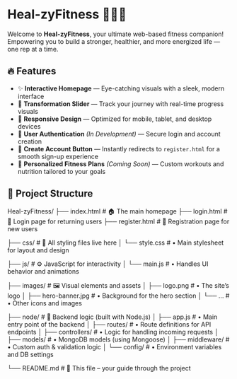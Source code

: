 # Heal-zyFitness 🏋️‍♂️💪

Welcome to **Heal-zyFitness**, your ultimate web-based fitness companion!  
Empowering you to build a stronger, healthier, and more energized life — one rep at a time.

## 🔥 Features

- ✨ **Interactive Homepage** — Eye-catching visuals with a sleek, modern interface
- 📸 **Transformation Slider** — Track your journey with real-time progress visuals
- 📱 **Responsive Design** — Optimized for mobile, tablet, and desktop devices
- 🔐 **User Authentication** *(In Development)* — Secure login and account creation
- 🧭 **Create Account Button** — Instantly redirects to `register.html` for a smooth sign-up experience
- 🎯 **Personalized Fitness Plans** *(Coming Soon)* — Custom workouts and nutrition tailored to your goals


## 📁 Project Structure

Heal-zyFitness/
├── index.html               # 🏠 The main homepage
├── login.html               # 🔐 Login page for returning users
├── register.html            # 📝 Registration page for new users

├── css/                     # 🎨 All styling files live here
│   └── style.css            #   • Main stylesheet for layout and design

├── js/                      # ⚙️ JavaScript for interactivity
│   └── main.js              #   • Handles UI behavior and animations

├── images/                  # 🖼️ Visual elements and assets
│   ├── logo.png             #   • The site’s logo
│   ├── hero-banner.jpg      #   • Background for the hero section
│   └── ...                  #   • Other icons and images

├── node/                    # 🧠 Backend logic (built with Node.js)
│   ├── app.js               #   • Main entry point of the backend
│   ├── routes/              #   • Route definitions for API endpoints
│   ├── controllers/         #   • Logic for handling incoming requests
│   ├── models/              #   • MongoDB models (using Mongoose)
│   ├── middleware/          #   • Custom auth & validation logic
│   └── config/              #   • Environment variables and DB settings

└── README.md                # 📖 This file – your guide through the project
